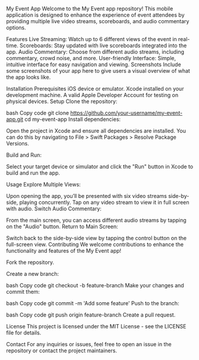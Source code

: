My Event App
Welcome to the My Event app repository! This mobile application is designed to enhance the experience of event attendees by providing multiple live video streams, scoreboards, and audio commentary options.

Features
Live Streaming: Watch up to 6 different views of the event in real-time.
Scoreboards: Stay updated with live scoreboards integrated into the app.
Audio Commentary: Choose from different audio streams, including commentary, crowd noise, and more.
User-friendly Interface: Simple, intuitive interface for easy navigation and viewing.
Screenshots
Include some screenshots of your app here to give users a visual overview of what the app looks like.

Installation
Prerequisites
iOS device or emulator.
Xcode installed on your development machine.
A valid Apple Developer Account for testing on physical devices.
Setup
Clone the repository:

bash
Copy code
git clone https://github.com/your-username/my-event-app.git
cd my-event-app
Install dependencies:

Open the project in Xcode and ensure all dependencies are installed. You can do this by navigating to File > Swift Packages > Resolve Package Versions.

Build and Run:

Select your target device or simulator and click the "Run" button in Xcode to build and run the app.

Usage
Explore Multiple Views:

Upon opening the app, you’ll be presented with six video streams side-by-side, playing concurrently.
Tap on any video stream to view it in full screen with audio.
Switch Audio Commentary:

From the main screen, you can access different audio streams by tapping on the "Audio" button.
Return to Main Screen:

Switch back to the side-by-side view by tapping the control button on the full-screen view.
Contributing
We welcome contributions to enhance the functionality and features of the My Event app!

Fork the repository.

Create a new branch:

bash
Copy code
git checkout -b feature-branch
Make your changes and commit them:

bash
Copy code
git commit -m 'Add some feature'
Push to the branch:

bash
Copy code
git push origin feature-branch
Create a pull request.

License
This project is licensed under the MIT License - see the LICENSE file for details.

Contact
For any inquiries or issues, feel free to open an issue in the repository or contact the project maintainers.
